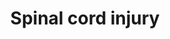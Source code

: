 ---
annotations:
- type: Cell Type Ontology
  value: astrocyte of the spinal cord
- type: Pathway Ontology
  value: disease pathway
- type: Disease Ontology
  value: post-traumatic stress disorder
- type: Disease Ontology
  value: spinal cord disease
- type: Pathway Ontology
  value: neurological disorder pathway
authors:
- DMicael
- MaintBot
- Nsalomonis
- Egonw
- Ariutta
- Mkutmon
- Evelo
- Zari
- Khanspers
- Lindarieswijk
- DeSl
- Eweitz
- Susan
communities:
- CIRM_Related
description: This pathway provides an overview of cell types, therapeutic targets,
  drugs, new proposed targets and pathways implicated in spinal cord injury. Spinal
  cord injury is a complex multistep process that involves the regulation of gene
  expression and signaling in motor neurons, oligodentrocytes, microglia, and astrocytes
  that trigger immediate immune responses lasting several weeks. Within 24 hours,
  chemoattractants  and cytokines released from the site of injury activate neutrophils
  which further recruit B and T cells or recruit monocytes that ultimately result
  in infiltration and activation by microglia and macrophages. These immune responses
  result in inflammation, excitotoxicity, cell death, formation of glial scar, and
  suppression of axonal regeneration. An increase in the expression of cell cycle
  genes further results in proliferation of astrocytes and microglia that leads to
  apoptosis and necrosis of oligodentrocytes and neurons. An example therapy is the
  administration of the immunosuppressant FK506, also used in transplantation to offer
  neuroprotection.  Proteins on this pathway have targeted assays available via the
  [https://assays.cancer.gov/available_assays?wp_id=WP2431 CPTAC Assay Portal].
last-edited: 2022-01-11
organisms:
- Homo sapiens
redirect_from:
- /index.php/Pathway:WP2431
- /instance/WP2431
schema-jsonld:
- '@context': https://schema.org/
  '@id': https://wikipathways.github.io/pathways/WP2431.html
  '@type': Dataset
  creator:
    '@type': Organization
    name: WikiPathways
  description: This pathway provides an overview of cell types, therapeutic targets,
    drugs, new proposed targets and pathways implicated in spinal cord injury. Spinal
    cord injury is a complex multistep process that involves the regulation of gene
    expression and signaling in motor neurons, oligodentrocytes, microglia, and astrocytes
    that trigger immediate immune responses lasting several weeks. Within 24 hours,
    chemoattractants  and cytokines released from the site of injury activate neutrophils
    which further recruit B and T cells or recruit monocytes that ultimately result
    in infiltration and activation by microglia and macrophages. These immune responses
    result in inflammation, excitotoxicity, cell death, formation of glial scar, and
    suppression of axonal regeneration. An increase in the expression of cell cycle
    genes further results in proliferation of astrocytes and microglia that leads
    to apoptosis and necrosis of oligodentrocytes and neurons. An example therapy
    is the administration of the immunosuppressant FK506, also used in transplantation
    to offer neuroprotection.  Proteins on this pathway have targeted assays available
    via the [https://assays.cancer.gov/available_assays?wp_id=WP2431 CPTAC Assay Portal].
  keywords:
  - FECHP1
  - APEX1
  - RAC1
  - KLK8
  - CDK1
  - CCL2
  - RTN4
  - COL2A1
  - SELP
  - CDK4
  - CXCL8
  - LGALS3
  - NGFR
  - LEP
  - BCAN
  - SLIT2
  - MAPK3
  - TGFB1
  - COL4A1
  - FBR
  - EPHNB2
  - OMG
  - SLIT1
  - PGH2
  - FOXO3
  - E2F1
  - PTPRA
  - LTB4
  - PTGS2
  - ROS
  - PD 168393
  - MIR23B
  - TACR1
  - PLA2G6
  - IL1R1
  - RB1
  - AIF1
  - RHOA
  - FOS
  - PDYN
  - ARG1
  - ZFP36
  - CXCL10
  - CHST11
  - MBP
  - RHOB
  - E2F5
  - GRIN1
  - GDNF
  - TNFSF13B
  - IL1A
  - melittin
  - PRKCA
  - TNFSF13
  - MIF
  - TLR4
  - PPP3CA
  - PLA2G5
  - FCGR2A
  - CDKN1B
  - CXCL2
  - MAG
  - C5
  - ANXA1
  - SEMA6A
  - IL2
  - BTG2
  - MMP9
  - MMP12
  - NOS2
  - PLXNA2
  - CCR2
  - FK506
  - NTN1
  - RHOC
  - IL4
  - 'NO'
  - IL6
  - ACAN
  - 2-Methoxyestradiol
  - LILRB3
  - SOX9
  - EGFR
  - MYC
  - CD47
  - GADD45A
  - AQP1
  - IFNG
  - AQP4
  - TNF
  - CCND1
  - CASP3
  - CCNG1
  - FKBP1A
  - EGR1
  - XYLT1
  - PLA2G2A
  - C1QB
  - CDK2
  - GFAP
  - IL1B
  - ROCK2
  - NOX4
  - ICAM1
  - Olomoucine
  - NR4A1
  - NOS1
  - NCAN
  - BDNF
  - RTN4R
  - LTB4R
  - CXCL1
  - GJA1
  - MAPK1
  - CDC42
  - LTB
  - SLIT3
  - RGMA
  - TP53
  - VIM
  - PTPRZ1
  - VCAN
  - PRB1
  - GAP43
  - Arachidonic acid
  - CSPG4
  - EPHA4
  license: CC0
  name: Spinal cord injury
seo: CreativeWork
title: Spinal cord injury
wpid: WP2431
---